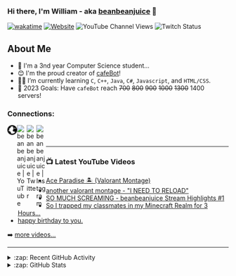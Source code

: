 ### Hi there, I'm William - aka [beanbeanjuice][website] 👋

[![wakatime](https://wakatime.com/badge/user/beeb4317-977b-4b19-878a-21e9aa8e43ed.svg?style=for-the-badge)](https://wakatime.com/@beeb4317-977b-4b19-878a-21e9aa8e43ed)
[![Website](https://img.shields.io/website?label=beanbeanjuice.com&style=for-the-badge&url=https%3A%2F%2Fbeanbeanjuice.com)](https://beanbeanjuice.com)
![YouTube Channel Views](https://img.shields.io/youtube/channel/views/UCMvKZGLDpy_PWD4QZ1B37hA?style=for-the-badge)
![Twitch Status](https://img.shields.io/twitch/status/beanbeanjuice?style=for-the-badge)

## About Me

- 🤔 I'm a 3nd year Computer Science student...
- 😊 I'm the proud creator of [cafeBot][cafeBot]!
- 🧑‍🎓 I’m currently learning `C`, `C++`, `Java`, `C#`, `Javascript`, and `HTML/CSS`.
- 🥅 2023 Goals: Have `cafeBot` reach ~~700~~ ~~800~~ ~~900~~ ~~1000~~ ~~1300~~ 1400 servers!

### Connections:

[<img align="left" alt="beanbeanjuice.com" width="22px" src="https://raw.githubusercontent.com/iconic/open-iconic/master/svg/globe.svg" />][website]
[<img align="left" alt="beanbeanjuice | YouTube" width="22px" src="https://cdn.jsdelivr.net/npm/simple-icons@v3/icons/youtube.svg" />][youtube]
[<img align="left" alt="beanbeanjuice | Twitter" width="22px" src="https://cdn.jsdelivr.net/npm/simple-icons@v3/icons/twitter.svg" />][twitter]
[<img align="left" alt="beanbeanjuice | Instagram" width="22px" src="https://cdn.jsdelivr.net/npm/simple-icons@v3/icons/instagram.svg" />][instagram]

<br />
<br />

---

### 📺 Latest YouTube Videos

<!-- YOUTUBE:START -->
- [Ace Paradise 🏝️ &lpar;Valorant Montage&rpar;](https://www.youtube.com/watch?v=tDRWKg03afM)
- [another valorant montage - &quot;I NEED TO RELOAD&quot;](https://www.youtube.com/watch?v=SrRaW5acFAs)
- [SO MUCH SCREAMING - beanbeanjuice Stream Highlights #1](https://www.youtube.com/watch?v=bbD243tfFYo)
- [So I trapped my classmates in my Minecraft Realm for 3 Hours...](https://www.youtube.com/watch?v=2Kv5zelbFyk)
- [happy birthday to you.](https://www.youtube.com/watch?v=SmVztaL5ZWA)
<!-- YOUTUBE:END -->

➡️ [more videos...](https://youtube.com/beanbeanjuice)

---

<details>
  <summary>:zap: Recent GitHub Activity</summary>
  
<!--START_SECTION:activity-->
1. ❗️ Opened issue [#445](https://github.com/beanbeanjuice/cafeBot/issues/445) in [beanbeanjuice/cafeBot](https://github.com/beanbeanjuice/cafeBot)
2. 💪 Opened PR [#444](https://github.com/beanbeanjuice/cafeBot/pull/444) in [beanbeanjuice/cafeBot](https://github.com/beanbeanjuice/cafeBot)
3. ❗️ Opened issue [#443](https://github.com/beanbeanjuice/cafeBot/issues/443) in [beanbeanjuice/cafeBot](https://github.com/beanbeanjuice/cafeBot)
4. ❗️ Opened issue [#442](https://github.com/beanbeanjuice/cafeBot/issues/442) in [beanbeanjuice/cafeBot](https://github.com/beanbeanjuice/cafeBot)
5. 💪 Opened PR [#441](https://github.com/beanbeanjuice/cafeBot/pull/441) in [beanbeanjuice/cafeBot](https://github.com/beanbeanjuice/cafeBot)
<!--END_SECTION:activity-->

</details>

<details>
  <summary>:zap: GitHub Stats</summary>

  <!-- [GitHub Stats] -->
  <div align="center">
    <br>
    <a href="https://github.com/beanbeanjuice">
    <img height="160em" src="https://github-readme-stats.vercel.app/api?username=beanbeanjuice&show_icons=true&theme=tokyonight&include_all_commits=true&count_private=true"/>
    <img height="160em" src="https://github-readme-stats.vercel.app/api/top-langs/?username=beanbeanjuice&layout=compact&langs_count=8&theme=tokyonight&count_private=true"/>
  </div>

</details>

[website]: https://www.beanbeanjuice.com
[cafeBot]: https://www.github.com/beanbeanjuice/cafeBot
[twitter]: https://twitter.com/beanbeanjuice
[youtube]: https://youtube.com/beanbeanjuice
[instagram]: https://instagram.com/beanbeanjuice
[webdevplaylist]: https://www.youtube.com/playlist?list=PLkwxH9e_vrAJ0WbEsFA9W3I1W-g_BTsbt
[jsplaylist]: https://www.youtube.com/playlist?list=PLkwxH9e_vrALRJKu7wfXby3MKeflhTu6B
[cssplaylist]: https://www.youtube.com/playlist?list=PLkwxH9e_vrALSdvZuEh6gqQdmDoDIoqz4
[reactplaylist]: https://www.youtube.com/playlist?list=PLkwxH9e_vrAK4TdffpxKY3QGyHCpxFcQ0
